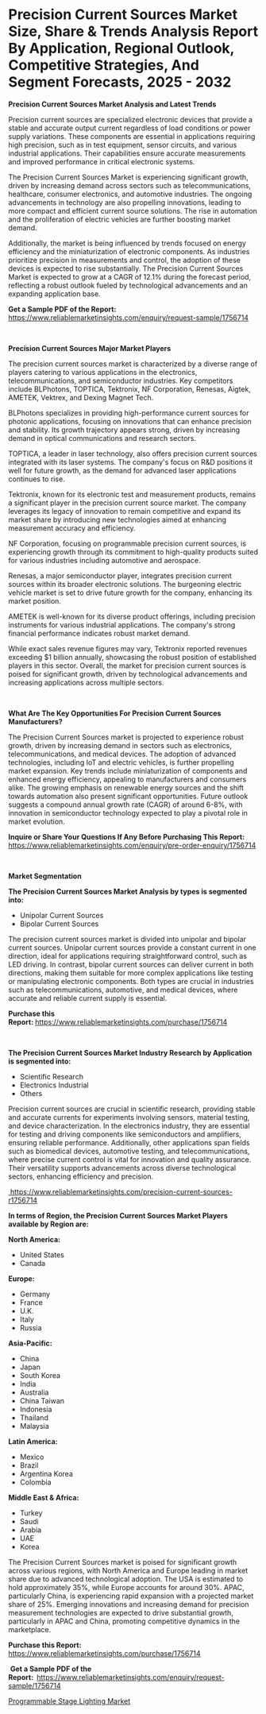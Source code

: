 <p><h1>Precision Current Sources Market Size, Share & Trends Analysis Report By Application, Regional Outlook, Competitive Strategies, And Segment Forecasts, 2025 - 2032</h1></p><p><strong>Precision Current Sources Market Analysis and Latest Trends</strong></p>
<p><p>Precision current sources are specialized electronic devices that provide a stable and accurate output current regardless of load conditions or power supply variations. These components are essential in applications requiring high precision, such as in test equipment, sensor circuits, and various industrial applications. Their capabilities ensure accurate measurements and improved performance in critical electronic systems.</p><p>The Precision Current Sources Market is experiencing significant growth, driven by increasing demand across sectors such as telecommunications, healthcare, consumer electronics, and automotive industries. The ongoing advancements in technology are also propelling innovations, leading to more compact and efficient current source solutions. The rise in automation and the proliferation of electric vehicles are further boosting market demand.</p><p>Additionally, the market is being influenced by trends focused on energy efficiency and the miniaturization of electronic components. As industries prioritize precision in measurements and control, the adoption of these devices is expected to rise substantially. The Precision Current Sources Market is expected to grow at a CAGR of 12.1% during the forecast period, reflecting a robust outlook fueled by technological advancements and an expanding application base.</p></p>
<p><strong>Get a Sample PDF of the Report:&nbsp;</strong> <a href="https://www.reliablemarketinsights.com/enquiry/request-sample/1756714?utm_campaign=1937&utm_medium=2&utm_source=Github&utm_content=ia&utm_term=06042025&utm_id=precision-current-sources">https://www.reliablemarketinsights.com/enquiry/request-sample/1756714</a></p>
<p>&nbsp;</p>
<p><strong>Precision Current Sources Major Market Players</strong></p>
<p><p>The precision current sources market is characterized by a diverse range of players catering to various applications in the electronics, telecommunications, and semiconductor industries. Key competitors include BLPhotons, TOPTICA, Tektronix, NF Corporation, Renesas, Aigtek, AMETEK, Vektrex, and Dexing Magnet Tech.</p><p>BLPhotons specializes in providing high-performance current sources for photonic applications, focusing on innovations that can enhance precision and stability. Its growth trajectory appears strong, driven by increasing demand in optical communications and research sectors.</p><p>TOPTICA, a leader in laser technology, also offers precision current sources integrated with its laser systems. The company's focus on R&D positions it well for future growth, as the demand for advanced laser applications continues to rise.</p><p>Tektronix, known for its electronic test and measurement products, remains a significant player in the precision current source market. The company leverages its legacy of innovation to remain competitive and expand its market share by introducing new technologies aimed at enhancing measurement accuracy and efficiency.</p><p>NF Corporation, focusing on programmable precision current sources, is experiencing growth through its commitment to high-quality products suited for various industries including automotive and aerospace.</p><p>Renesas, a major semiconductor player, integrates precision current sources within its broader electronic solutions. The burgeoning electric vehicle market is set to drive future growth for the company, enhancing its market position.</p><p>AMETEK is well-known for its diverse product offerings, including precision instruments for various industrial applications. The company's strong financial performance indicates robust market demand.</p><p>While exact sales revenue figures may vary, Tektronix reported revenues exceeding $1 billion annually, showcasing the robust position of established players in this sector. Overall, the market for precision current sources is poised for significant growth, driven by technological advancements and increasing applications across multiple sectors.</p></p>
<p>&nbsp;</p>
<p><strong>What Are The Key Opportunities For Precision Current Sources Manufacturers?</strong></p>
<p><p>The Precision Current Sources market is projected to experience robust growth, driven by increasing demand in sectors such as electronics, telecommunications, and medical devices. The adoption of advanced technologies, including IoT and electric vehicles, is further propelling market expansion. Key trends include miniaturization of components and enhanced energy efficiency, appealing to manufacturers and consumers alike. The growing emphasis on renewable energy sources and the shift towards automation also present significant opportunities. Future outlook suggests a compound annual growth rate (CAGR) of around 6-8%, with innovation in semiconductor technology expected to play a pivotal role in market evolution.</p></p>
<p><strong>Inquire or Share Your Questions If Any Before Purchasing This Report:</strong> <a href="https://www.reliablemarketinsights.com/enquiry/pre-order-enquiry/1756714?utm_campaign=1937&utm_medium=2&utm_source=Github&utm_content=ia&utm_term=06042025&utm_id=precision-current-sources">https://www.reliablemarketinsights.com/enquiry/pre-order-enquiry/1756714</a></p>
<p>&nbsp;</p>
<p><strong>Market Segmentation</strong></p>
<p><strong>The Precision Current Sources Market Analysis by types is segmented into:</strong></p>
<p><ul><li>Unipolar Current Sources</li><li>Bipolar Current Sources</li></ul></p>
<p><p>The precision current sources market is divided into unipolar and bipolar current sources. Unipolar current sources provide a constant current in one direction, ideal for applications requiring straightforward control, such as LED driving. In contrast, bipolar current sources can deliver current in both directions, making them suitable for more complex applications like testing or manipulating electronic components. Both types are crucial in industries such as telecommunications, automotive, and medical devices, where accurate and reliable current supply is essential.</p></p>
<p><strong>Purchase this Report:&nbsp;</strong><a href="https://www.reliablemarketinsights.com/purchase/1756714?utm_campaign=1937&utm_medium=2&utm_source=Github&utm_content=ia&utm_term=06042025&utm_id=precision-current-sources">https://www.reliablemarketinsights.com/purchase/1756714</a></p>
<p>&nbsp;</p>
<p><strong>The Precision Current Sources Market Industry Research by Application is segmented into:</strong></p>
<p><ul><li>Scientific Research</li><li>Electronics Industrial</li><li>Others</li></ul></p>
<p><p>Precision current sources are crucial in scientific research, providing stable and accurate currents for experiments involving sensors, material testing, and device characterization. In the electronics industry, they are essential for testing and driving components like semiconductors and amplifiers, ensuring reliable performance. Additionally, other applications span fields such as biomedical devices, automotive testing, and telecommunications, where precise current control is vital for innovation and quality assurance. Their versatility supports advancements across diverse technological sectors, enhancing efficiency and precision.</p></p>
<p><a href="https://www.reliablemarketinsights.com/precision-current-sources-r1756714?utm_campaign=1937&utm_medium=2&utm_source=Github&utm_content=ia&utm_term=06042025&utm_id=precision-current-sources">&nbsp;https://www.reliablemarketinsights.com/precision-current-sources-r1756714</a></p>
<p><strong>In terms of Region, the Precision Current Sources Market Players available by Region are:</strong></p>
<p>
    <p> <strong> North America: </strong>
        <ul>
            <li>United States</li>
            <li>Canada</li>
        </ul>
        </p> 
    <p> <strong> Europe: </strong>
        <ul>
            <li>Germany</li>
            <li>France</li>
            <li>U.K.</li>
            <li>Italy</li>
            <li>Russia</li>
        </ul>
        </p> 
    <p> <strong> Asia-Pacific: </strong>
        <ul>
            <li>China</li>
            <li>Japan</li>
            <li>South Korea</li>
            <li>India</li>
            <li>Australia</li>
            <li>China Taiwan</li>
            <li>Indonesia</li>
            <li>Thailand</li>
            <li>Malaysia</li>
        </ul>
        </p> 
    <p> <strong> Latin America: </strong>
        <ul>
            <li>Mexico</li>
            <li>Brazil</li>
            <li>Argentina Korea</li>
            <li>Colombia</li>
        </ul>
        </p> 
    <p> <strong> Middle East & Africa: </strong>
        <ul>
            <li>Turkey</li>
            <li>Saudi</li>
            <li>Arabia</li>
            <li>UAE</li>
            <li>Korea</li>
        </ul>
    </p>
    </p>
<p><p>The Precision Current Sources market is poised for significant growth across various regions, with North America and Europe leading in market share due to advanced technological adoption. The USA is estimated to hold approximately 35%, while Europe accounts for around 30%. APAC, particularly China, is experiencing rapid expansion with a projected market share of 25%. Emerging innovations and increasing demand for precision measurement technologies are expected to drive substantial growth, particularly in APAC and China, promoting competitive dynamics in the marketplace.</p></p>
<p><strong>Purchase this Report: </strong><a href="https://www.reliablemarketinsights.com/purchase/1756714?utm_campaign=1937&utm_medium=2&utm_source=Github&utm_content=ia&utm_term=06042025&utm_id=precision-current-sources">https://www.reliablemarketinsights.com/purchase/1756714</a></p>
<p>&nbsp;<strong>Get a Sample PDF of the Report:&nbsp;&nbsp;</strong><a href="https://www.reliablemarketinsights.com/enquiry/request-sample/1756714?utm_campaign=1937&utm_medium=2&utm_source=Github&utm_content=ia&utm_term=06042025&utm_id=precision-current-sources">https://www.reliablemarketinsights.com/enquiry/request-sample/1756714</a></p>
<p><strong></strong></p>
<p><p><a href="https://github.com/bmorecock/Market-Research-Report-List-6/blob/main/programmable-stage-lighting-market.md?utm_campaign=1937&utm_medium=2&utm_source=Github&utm_content=ia&utm_term=06042025&utm_id=precision-current-sources">Programmable Stage Lighting Market</a></p></p>